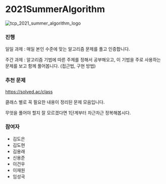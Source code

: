 # 2021SummerAlgorithm

![tcp_2021_summer_algorithm_logo](https://user-images.githubusercontent.com/28296575/131130487-06c3ef84-878d-47c5-a888-0e55f12612ca.png)


### 진행
일일 과제 : 매일 본인 수준에 맞는 알고리즘 문제를 풀고 인증합니다.

주간 과제 : 알고리즘 기법에 따른 주제를 정해서 공부해오고, 이 기법을 주로 사용하는 문제를 보고 함께 풀어봅니다. (접근법, 구현 방법)

### 추천 문제
https://solved.ac/class

클래스 별로 꼭 필요한 내용이 정리된 문제 모음입니다.

무엇을 풀어야 할지 잘 모르겠다면 1단계부터 차근차근 정복해봅시다.


### 참여자
- 김도은
- 김도현
- 김용래
- 신용준
- 이건우
- 이재원
- 임성국
